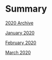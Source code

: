 # Summary

[2020 Archive](./2020.md)

[January 2020](./2020/2020-01.md)

[February 2020](./2020/2020-02.md)

[March 2020](./2020/2020-03.md)
